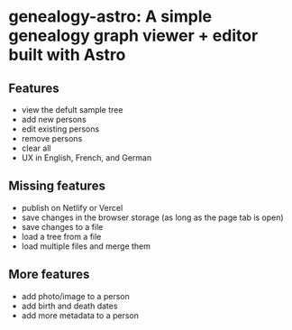 # genealogy-astro: A simple genealogy graph viewer + editor built with Astro

## Features

- view the defult sample tree
- add new persons
- edit existing persons
- remove persons
- clear all
- UX in English, French, and German

## Missing features

- publish on Netlify or Vercel
- save changes in the browser storage (as long as the page tab is open)
- save changes to a file
- load a tree from a file
- load multiple files and merge them

## More features

- add photo/image to a person
- add birth and death dates
- add more metadata to a person
